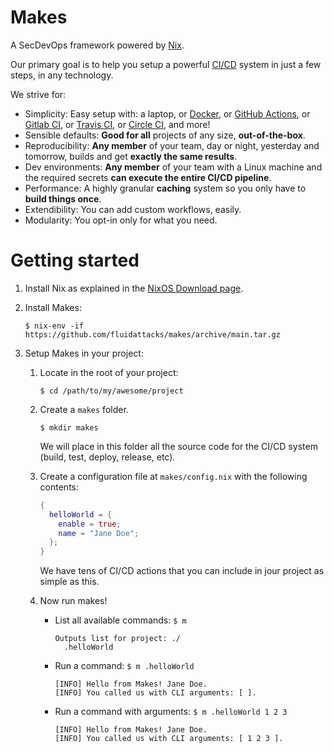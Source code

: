 # Makes

A SecDevOps framework
powered by [Nix](https://nixos.org).

Our primary goal is to help you setup
a powerful [CI/CD](https://en.wikipedia.org/wiki/CI/CD) system
in just a few steps, in any technology.

We strive for:
- Simplicity: Easy setup with:
  a laptop, or
  [Docker](https://www.docker.com/), or
  [GitHub Actions](https://github.com/features/actions), or
  [Gitlab CI](https://docs.gitlab.com/ee/ci/), or
  [Travis CI](https://travis-ci.org/), or
  [Circle CI](https://circleci.com/),
  and more!
- Sensible defaults: **Good for all** projects of any size, **out-of-the-box**.
- Reproducibility: **Any member** of your team,
  day or night, yesterday and tomorrow, builds and get **exactly the same results**.
- Dev environments: **Any member** of your team with a Linux machine and
  the required secrets **can execute the entire CI/CD pipeline**.
- Performance: A highly granular **caching** system so you only have to **build things once**.
- Extendibility: You can add custom workflows, easily.
- Modularity: You opt-in only for what you need.

# Getting started

1.  Install Nix as explained
    in the [NixOS Download page](https://nixos.org/download).

1.  Install Makes:

    `$ nix-env -if https://github.com/fluidattacks/makes/archive/main.tar.gz`

1.  Setup Makes in your project:

    1.  Locate in the root of your project:

        `$ cd /path/to/my/awesome/project`
    2.  Create a `makes` folder.

        `$ mkdir makes`

        We will place in this folder
        all the source code
        for the CI/CD system
        (build, test, deploy, release, etc).

    1.  Create a configuration file at `makes/config.nix`
        with the following contents:

        ```nix
        {
          helloWorld = {
            enable = true;
            name = "Jane Doe";
          };
        }
        ```

        We have tens of CI/CD actions
        that you can include in jour project as simple as this.

    1.  Now run makes!

        - List all available commands: `$ m`

          ```
          Outputs list for project: ./
            .helloWorld
          ```

        - Run a command: `$ m .helloWorld`

          ```
          [INFO] Hello from Makes! Jane Doe.
          [INFO] You called us with CLI arguments: [ ].
          ```

        - Run a command with arguments: `$ m .helloWorld 1 2 3`

          ```
          [INFO] Hello from Makes! Jane Doe.
          [INFO] You called us with CLI arguments: [ 1 2 3 ].
          ```
